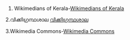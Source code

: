 1. Wikimedians of Kerala-[Wikimedians of Kerala](https://meta.wikimedia.org/wiki/Wikimedians_of_Kerala)

2.വിക്കിഗ്രന്ഥശാല   [വിക്കിഗ്രന്ഥശാല ](https://ml.m.wikisource.org/)

3.Wikimedia Commons-[Wikimedia Commons](https://commons.wikimedia.org/)
